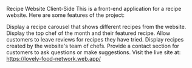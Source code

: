 
Recipe Website Client-Side
This is a front-end application for a recipe website. Here are some features of the project:

Display a recipe carousel that shows different recipes from the website.
Display the top chef of the month and their featured recipe.
Allow customers to leave reviews for recipes they have tried.
Display recipes created by the website's team of chefs.
Provide a contact section for customers to ask questions or make suggestions.
Visit the live site at: https://lovely-food-network.web.app/